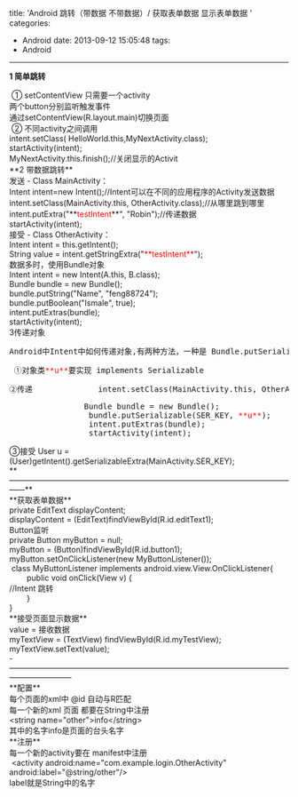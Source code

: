 title: 'Android 跳转（带数据 不带数据）/ 获取表单数据 显示表单数据 '
categories:
  - Android
date: 2013-09-12 15:05:48
tags:
  - Android
---

**1 简单跳转**
<div> <wbr />① setContentView 只需要一个activity</div>
<div>两个button分别监听触发事件</div>
<div>通过setContentView(R.layout.main)切换页面</div>
<div> <wbr />② 不同activity之间调用</div>
<div>intent.setClass( HelloWorld.this,MyNextActivity.class);</div>
<div>startActivity(intent);</div>
<div>MyNextActivity.this.finish();//关闭显示的Activit</div>
<div></div>
<div>
<div>**2 带数据跳转**
<div>发送 - Class <wbr />MainActivity：
<div>
<div>Intent intent=new Intent();//Intent可以在不同的应用程序的Activity发送数据</div>
<div>intent.setClass(MainActivity.this, OtherActivity.class);//从哪里跳到哪里</div>
<div>intent.putExtra("**<span style="color: #ff0000;">testIntent</span>**", "Robin");//传递数据</div>
<div>startActivity(intent);</div>
</div>
</div>
</div>
<div>接受 - Class OtherActivity：</div>
<div>
<div>Intent intent = this.getIntent();</div>
<div>String value = intent.getStringExtra("<span style="color: #ff0000;">**testIntent**</span>");</div>
</div>
<div></div>
<div>数据多时，使用Bundle对象</div>
<div>
<div>Intent intent = new Intent(A.this, B.class);</div>
<div>Bundle bundle = new Bundle();</div>
<div>bundle.putString("Name", "feng88724");</div>
<div>bundle.putBoolean("Ismale", true);</div>
<div>intent.putExtras(bundle);</div>
<div>startActivity(intent);</div>
<div></div>
<div>3传递对象</div>
<div>
<pre>Android中Intent中如何传递对象,有两种方法，一种是 Bundle.putSerializable(Key,Object);另一种是Bundle.putParcelable(Key, Object);当然这些Object是有一定的条件的，前者是实现了Serializable接口，而后者是实现了Parcelable接口。</pre>
<pre> ①对象类<span style="color: #ff0000;">**u**</span>要实现 implements Serializable</pre>
<pre>②传递              intent.setClass(MainActivity.this, OtherActivity.class);//从哪里跳到哪里</pre>
<pre>                Bundle bundle = new Bundle();
                 bundle.putSerializable(SER_KEY, <span style="color: #ff0000;">**u**</span>);
                 intent.putExtras(bundle);
                 startActivity(intent);</pre>
</div>
</div>
<div>③接受 User u = (User)getIntent().getSerializableExtra(MainActivity.SER_KEY);</div>
<div>**——————————————————————————————————————**</div>
<div>**获取表单数据**</div>
<div>private EditText displayContent;</div>
<div>displayContent = (EditText)findViewById(R.id.editText1);</div>
<div>Button监听</div>
<div>private Button myButton = null;</div>
<div>myButton = (Button)findViewById(R.id.button1);</div>
<div>myButton.setOnClickListener(new MyButtonListener());</div>
<div>
<div> <wbr />class MyButtonListener implements android.view.View.OnClickListener{</div>
<div> <wbr />  <wbr />  <wbr />  <wbr /> public void onClick(View v) {</div>
<div>//Intent 跳转</div>
<div> <wbr />  <wbr />  <wbr />  <wbr /> }</div>
<div>}</div>
</div>
<div>**接受页面显示数据**</div>
<div>value = 接收数据</div>
<div>
<div>myTextView = (TextView) findViewById(R.id.myTestView);</div>
<div>myTextView.setText(value);</div>
</div>
</div>
<div></div>
<div>-————————————————————————————————————————————</div>
<div>**配置**</div>
<div>每个页面的xml中 @id 自动与R匹配</div>
<div>每一个新的xml 页面 都要在String中注册</div>
<div>&lt;string name="other"&gt;info&lt;/string&gt;</div>
<div>其中的名字info是页面的台头名字</div>
<div></div>
<div>**注册**</div>
<div>每一个新的activity要在 manifest中注册</div>
<div> <wbr />&lt;activity android:name="com.example.login.OtherActivity" android:label="@string/other"/&gt;</div>
<div>label就是String中的名字</div>